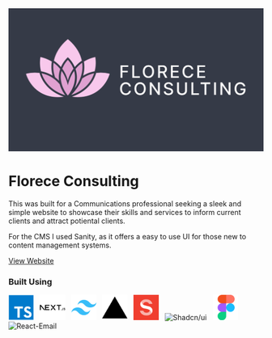 <div>
 <img alt="Profile Banner" src="public/READ_banner.png">
</div>


# Florece Consulting

This was built for a Communications professional seeking a sleek and simple website to showcase their skills and services to inform current clients and attract potiental clients.

For the CMS I used Sanity, as it offers a easy to use UI for those new to content management systems. 

[View Website](https://www.florececonsulting.com)


### Built Using
 <img src="https://github.com/devicons/devicon/blob/master/icons/typescript/typescript-original.svg" title="TYPESCRIPT" alt="Typescript" width="50" height="50"/>&nbsp;&nbsp;
  <img src="https://github.com/devicons/devicon/blob/master/icons/nextjs/nextjs-original-wordmark.svg" title="Nextjs" alt="NextJS" width="50" height="50"/>&nbsp;&nbsp;
  <img src="https://github.com/devicons/devicon/blob/master/icons/tailwindcss/tailwindcss-original.svg" title="TailwindCSS" alt="TailwindCSS" width="50" height="50" />&nbsp;&nbsp;
  <img src="https://github.com/devicons/devicon/blob/master/icons/vercel/vercel-original.svg" title="Vercel" alt="Vercel" width="50" height="50" />&nbsp;&nbsp;
  <img src="https://github.com/devicons/devicon/blob/master/icons/sanity/sanity-original.svg" title="Sanity" alt="Sanity" width="50" height="50" />&nbsp;&nbsp;
  <img src="https://encrypted-tbn0.gstatic.com/images?q=tbn:ANd9GcSb3fTpXoW1jRqcrhVF9_abzQ9wG9DbnQxJrw&s" title="Shadcn/ui" alt="Shadcn/ui" width="125" height="50" />&nbsp;&nbsp;
   <img src="https://github.com/devicons/devicon/blob/master/icons/figma/figma-original.svg" title="Figma" alt="Figma" width="50" height="50"/>&nbsp;&nbsp;
   <img src="https://react.email/_next/image?url=%2Fstatic%2Flogo.png&w=128&q=75" title="ReactEmail" alt="React-Email" width="50" height="50"/>&nbsp;
